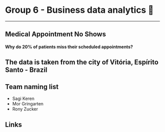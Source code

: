 # Group 6 - Business data analytics :crown:
---
## Medical Appointment No Shows
#### Why do 20% of patients miss their scheduled appointments?
The data is taken from the city of Vitória, Espírito Santo - Brazil
---
## Team naming list

- Sagi Keren
- Mor Gringarten
- Rony Zucker

## Links

